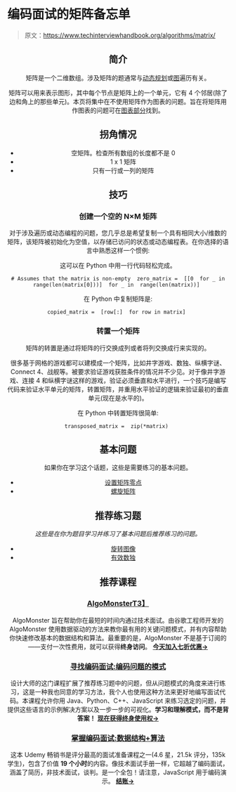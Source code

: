 # 编码面试的矩阵备忘单

> 原文：<https://www.techinterviewhandbook.org/algorithms/matrix/>

<header>

## 简介[](#introduction "Direct link to heading")

矩阵是一个二维数组。涉及矩阵的题通常与[动态规划](/algorithms/dynamic-programming/)或[图](/algorithms/graph/)遍历有关。

矩阵可以用来表示图形，其中每个节点是矩阵上的一个单元，它有 4 个邻居(除了边和角上的那些单元)。本页将集中在不使用矩阵作为图表的问题。旨在将矩阵用作图表的问题可在[图表部分](/algorithms/graph/)找到。

## 拐角情况[](#corner-cases "Direct link to heading")

*   空矩阵。检查所有数组的长度都不是 0
*   1 x 1 矩阵
*   只有一行或一列的矩阵

## 技巧[](#techniques "Direct link to heading")

### 创建一个空的 N×M 矩阵[](#creating-an-empty-n-x-m-matrix "Direct link to heading")

对于涉及遍历或动态编程的问题，您几乎总是希望复制一个具有相同大小/维数的矩阵，该矩阵被初始化为空值，以存储已访问的状态或动态编程表。在你选择的语言中熟悉这样一个惯例:

这可以在 Python 中用一行代码轻松完成。

```
# Assumes that the matrix is non-empty  zero_matrix =  [[0  for _ in  range(len(matrix[0]))]  for _ in  range(len(matrix))] 
```

在 Python 中复制矩阵是:

```
copied_matrix =  [row[:]  for row in matrix] 
```

### 转置一个矩阵

矩阵的转置是通过将矩阵的行交换成列或者将列交换成行来实现的。

很多基于网格的游戏都可以建模成一个矩阵，比如井字游戏、数独、纵横字谜、Connect 4、战舰等。被要求验证游戏获胜条件的情况并不少见。对于像井字游戏、连接 4 和纵横字谜这样的游戏，验证必须垂直和水平进行，一个技巧是编写代码来验证水平单元的矩阵，转置矩阵，并重用水平验证的逻辑来验证最初的垂直单元(现在是水平的)。

在 Python 中转置矩阵很简单:

```
transposed_matrix =  zip(*matrix) 
```

## 基本问题[](#essential-questions "Direct link to heading")

如果你在学习这个话题，这些是需要练习的基本问题。

*   [设置矩阵零点](https://leetcode.com/problems/set-matrix-zeroes/)
*   [螺旋矩阵](https://leetcode.com/problems/spiral-matrix/)

## 推荐练习题[](#recommended-practice-questions "Direct link to heading")

*这些是在你为题目学习并练习了基本问题后推荐练习的问题。*

*   [旋转图像](https://leetcode.com/problems/rotate-image/)
*   [有效数独](https://leetcode.com/problems/valid-sudoku/)

## 推荐课程[](#recommended-courses "Direct link to heading")

### [AlgoMonster](https://shareasale.com/r.cfm?b=1873647&u=3114753&m=114505&urllink=&afftrack=)[T3】](#algomonster "Direct link to heading")

AlgoMonster 旨在帮助你在最短的时间内通过技术面试。由谷歌工程师开发的 AlgoMonster 使用数据驱动的方法来教你最有用的关键问题模式，并有内容帮助你快速修改基本的数据结构和算法。最重要的是，AlgoMonster 不是基于订阅的——支付一次性费用，就可以获得**终身访问**。 [**今天加入七折优惠→**](https://shareasale.com/r.cfm?b=1873647&u=3114753&m=114505&urllink=&afftrack=)

### [寻找编码面试:编码问题的模式](https://designgurus.org/link/kJSIoU?url=https%3A%2F%2Fdesigngurus.org%2Fcourse%3Fcourseid%3Dgrokking-the-coding-interview)[](#grokking-the-coding-interview-patterns-for-coding-questions "Direct link to heading")

设计大师的这门课程扩展了推荐练习题中的问题，但从问题模式的角度来进行练习，这是一种我也同意的学习方法，我个人也使用这种方法来更好地编写面试代码。本课程允许你用 Java、Python、C++、JavaScript 来练习选定的问题，并提供这些语言的示例解决方案以及一步一步的可视化。**学习和理解模式，而不是背答案！** [**现在获得终身使用权→**](https://designgurus.org/link/kJSIoU?url=https%3A%2F%2Fdesigngurus.org%2Fcourse%3Fcourseid%3Dgrokking-the-coding-interview)

### [掌握编码面试:数据结构+算法](https://fxo.co/DQpY)[](#master-the-coding-interview-data-structures--algorithms "Direct link to heading")

这本 Udemy 畅销书是评分最高的面试准备课程之一(4.6 星，21.5k 评分，135k 学生)，包含了价值 **19 个小时**的内容。像技术面试手册一样，它超越了编码面试，涵盖了简历，非技术面试，谈判。是一个全包！请注意，JavaScript 用于编码演示。 [**结账→**](https://fxo.co/DQpY)

</header>